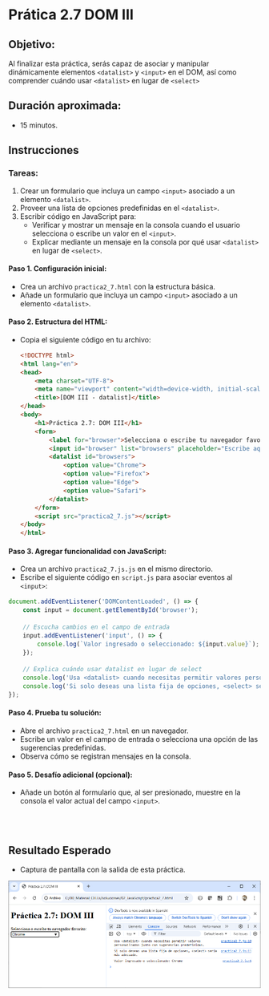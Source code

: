 # Prática 2.7 DOM III

## Objetivo:

Al finalizar esta práctica, serás capaz de asociar y manipular dinámicamente elementos `<datalist>` y `<input>` en el DOM, así como comprender cuándo usar `<datalist>` en lugar de `<select>`


## Duración aproximada:
- 15 minutos.

## Instrucciones 

### **Tareas:**
1. Crear un formulario que incluya un campo `<input>` asociado a un elemento `<datalist>`.
2. Proveer una lista de opciones predefinidas en el `<datalist>`.
3. Escribir código en JavaScript para:
   - Verificar y mostrar un mensaje en la consola cuando el usuario selecciona o escribe un valor en el `<input>`.
   - Explicar mediante un mensaje en la consola por qué usar `<datalist>` en lugar de `<select>`.

#### Paso 1. **Configuración inicial:**
   - Crea un archivo `practica2_7.html` con la estructura básica.
   - Añade un formulario que incluya un campo `<input>` asociado a un elemento `<datalist>`.

#### Paso 2. **Estructura del HTML:**

- Copia el siguiente código en tu archivo:
  
   ```html
   <!DOCTYPE html>
   <html lang="en">
   <head>
       <meta charset="UTF-8">
       <meta name="viewport" content="width=device-width, initial-scale=1.0">
       <title>[DOM III - datalist]</title>
   </head>
   <body>
       <h1>Práctica 2.7: DOM III</h1>
       <form>
           <label for="browser">Selecciona o escribe tu navegador favorito:</label>
           <input id="browser" list="browsers" placeholder="Escribe aquí...">
           <datalist id="browsers">
               <option value="Chrome">
               <option value="Firefox">
               <option value="Edge">
               <option value="Safari">
           </datalist>
       </form>
       <script src="practica2_7.js"></script>
   </body>
   </html>
   ```

#### Paso 3. **Agregar funcionalidad con JavaScript:**
   - Crea un archivo `practica2_7.js.js` en el mismo directorio.
   - Escribe el siguiente código en `script.js` para asociar eventos al `<input>`:

   ```javascript
   document.addEventListener('DOMContentLoaded', () => {
       const input = document.getElementById('browser');

       // Escucha cambios en el campo de entrada
       input.addEventListener('input', () => {
           console.log(`Valor ingresado o seleccionado: ${input.value}`);
       });

       // Explica cuándo usar datalist en lugar de select
       console.log('Usa <datalist> cuando necesitas permitir valores personalizados junto con sugerencias predefinidas.');
       console.log('Si solo deseas una lista fija de opciones, <select> sería más adecuado.');
   });
   ```

#### Paso 4. **Prueba tu solución:**
   - Abre el archivo `practica2_7.html` en un navegador.
   - Escribe un valor en el campo de entrada o selecciona una opción de las sugerencias predefinidas.
   - Observa cómo se registran mensajes en la consola.

#### Paso 5. **Desafío adicional (opcional):**
   - Añade un botón al formulario que, al ser presionado, muestre en la consola el valor actual del campo `<input>`.

<br/>
<br/>

## Resultado Esperado

- Captura de pantalla con la salida de esta práctica.

![Resultado Esperado](../images/image2.png)